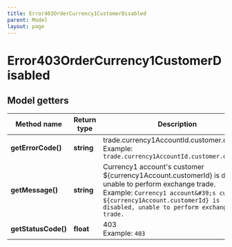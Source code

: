 ```yaml
---
title: Error403OrderCurrency1CustomerDisabled
parent: Model
layout: page
---
```


# Error403OrderCurrency1CustomerDisabled

## Model getters

Method name | Return type | Description | Notes
------------ | ------------- | ------------- | -------------
**getErrorCode()** | **string** | trade.currency1AccountId.customer.disabled <br>Example: `trade.currency1AccountId.customer.disabled` |
**getMessage()** | **string** | Currency1 account's customer ${currency1Account.customerId} is disabled, unable to perform exchange trade. <br>Example: `Currency1 account&#39;s customer ${currency1Account.customerId} is disabled, unable to perform exchange trade.` |
**getStatusCode()** | **float** | 403 <br>Example: `403` |

